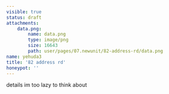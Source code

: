 ```yaml
---
visible: true
status: draft
attachments:
    data.png:
        name: data.png
        type: image/png
        size: 16643
        path: user/pages/07.newunit/82-address-rd/data.png
name: yehuda3
title: '82 address rd'
honeypot: ''
---
```


details im too lazy to think about